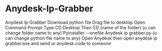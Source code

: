 # Anydesk-Ip-Grabber
Anydesk Ip Grabber
Download python file
Drag file to desktop
Open Command Prompt
Type CD Desktop
Then CD (name of the folder) (u can change folder name to any)
Pyinstaller --onefile Anydesk ip grabber.py (u can change python file name to any)
Open Anydesk then open anydesk ip grabber.exe and send ur anydesk code to someone
